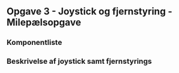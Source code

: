 ## Opgave 3 - Joystick og fjernstyring - Milepælsopgave

### Komponentliste

### Beskrivelse af joystick samt fjernstyrings